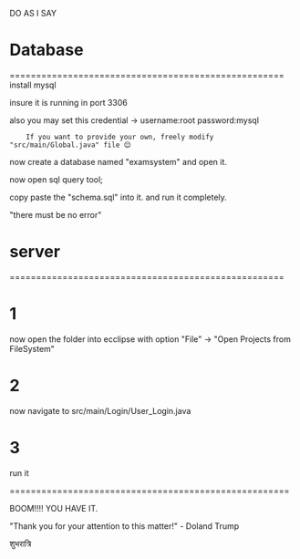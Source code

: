DO AS I SAY

# Database
====================================================
install mysql

insure it is running in port 3306

also you may set this credential -> username:root password:mysql

        If you want to provide your own, freely modify "src/main/Global.java" file 😌

now create a database named "examsystem" and open it.

now open sql query tool;

copy paste the "schema.sql" into it. and run it completely.

"there must be no error"


# server
====================================================

# 1
now open the folder into ecclipse
with option "File" -> "Open Projects from FileSystem"

# 2
now navigate to src/main/Login/User_Login.java

# 3
run it

=====================================================

BOOM!!!! YOU HAVE IT.

"Thank you for your attention to this matter!" - Doland Trump

शुभरात्रि  